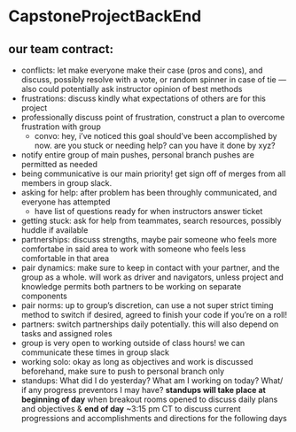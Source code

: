 # CapstoneProjectBackEnd

## our team contract:

- conflicts: let make everyone make their case (pros and cons), and discuss, possibly resolve with a vote, or random spinner in case of tie — also could potentially ask instructor opinion of best methods
- frustrations: discuss kindly what expectations of others are for this project
- professionally discuss point of frustration, construct a plan to overcome frustration with group
    - convo: hey, i’ve noticed this goal should’ve been accomplished by now. are you stuck or needing help? can you have it done by xyz?
- notify entire group of main pushes, personal branch pushes are permitted as needed
- being communicative is our main priority! get sign off of merges from all members in group slack.
- asking for help: after problem has been throughly communicated, and everyone has attempted
    - have list of questions ready for when instructors answer ticket
- getting stuck: ask for help from teammates, search resources, possibly huddle if available
- partnerships: discuss strengths, maybe pair someone who feels more comfortabe in said area to work with someone who feels less comfortable in that area
- pair dynamics: make sure to keep in contact with your partner, and the group as a whole. will work as driver and navigators, unless project and knowledge permits both partners to be working on separate components
- pair norms: up to group’s discretion, can use a not super strict timing method to switch if desired, agreed to finish your code if you’re on a roll!
- partners: switch partnerships daily potentially. this will also depend on tasks and assigned roles
- group is very open to working outside of class hours! we can communicate these times in group slack
- working solo: okay as long as objectives and work is discussed beforehand, make sure to push to personal branch only
- standups: 
What did I do yesterday?
What am I working on today?
What/ if any progress preventors I may have?
**standups will take place at beginning of day** when breakout rooms opened to discuss daily plans and objectives & **end of day** ~3:15 pm CT to discuss current progressions and accomplishments and directions for the following days
